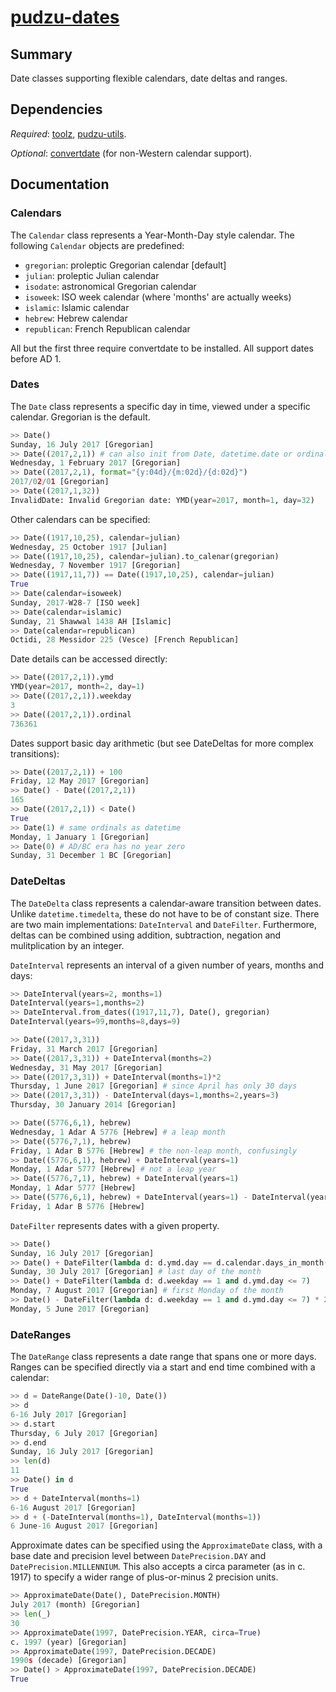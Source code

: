 # [pudzu-dates](pudzu/dates/dates.py)

## Summary 
Date classes supporting flexible calendars, date deltas and ranges.
 
## Dependencies
*Required*: [toolz](http://toolz.readthedocs.io/en/latest/index.html), [pudzu-utils](../pudzu-utils/README.md).

*Optional*: [convertdate](https://pypi.python.org/pypi/convertdate/) (for non-Western calendar support).

## Documentation

### Calendars

The `Calendar` class represents a Year-Month-Day style calendar. The following `Calendar` objects are predefined:

 - `gregorian`: proleptic Gregorian calendar [default]
 - `julian`: proleptic Julian calendar
 - `isodate`: astronomical Gregorian calendar
 - `isoweek`: ISO week calendar (where 'months' are actually weeks)
 - `islamic`: Islamic calendar
 - `hebrew`: Hebrew calendar
 - `republican`: French Republican calendar

All but the first three require convertdate to be installed. All support dates before AD 1.

### Dates

The `Date` class represents a specific day in time, viewed under a specific calendar. Gregorian is the default.

```python
>> Date()
Sunday, 16 July 2017 [Gregorian]
>> Date((2017,2,1)) # can also init from Date, datetime.date or ordinal
Wednesday, 1 February 2017 [Gregorian]
>> Date((2017,2,1), format="{y:04d}/{m:02d}/{d:02d}")
2017/02/01 [Gregorian]
>> Date((2017,1,32))
InvalidDate: Invalid Gregorian date: YMD(year=2017, month=1, day=32)
```
    
Other calendars can be specified:
    
```python
>> Date((1917,10,25), calendar=julian)
Wednesday, 25 October 1917 [Julian]
>> Date((1917,10,25), calendar=julian).to_calenar(gregorian)
Wednesday, 7 November 1917 [Gregorian]
>> Date((1917,11,7)) == Date((1917,10,25), calendar=julian)
True
>> Date(calendar=isoweek)
Sunday, 2017-W28-7 [ISO week]
>> Date(calendar=islamic)
Sunday, 21 Shawwal 1438 AH [Islamic]
>> Date(calendar=republican)
Octidi, 28 Messidor 225 (Vesce) [French Republican]
```
    
Date details can be accessed directly:

```python
>> Date((2017,2,1)).ymd
YMD(year=2017, month=2, day=1)
>> Date((2017,2,1)).weekday
3
>> Date((2017,2,1)).ordinal
736361
```
    
Dates support basic day arithmetic (but see DateDeltas for more complex transitions):

```python
>> Date((2017,2,1)) + 100
Friday, 12 May 2017 [Gregorian]
>> Date() - Date((2017,2,1))
165
>> Date((2017,2,1)) < Date()
True
>> Date(1) # same ordinals as datetime
Monday, 1 January 1 [Gregorian]
>> Date(0) # AD/BC era has no year zero
Sunday, 31 December 1 BC [Gregorian]
```    
    
### DateDeltas

The `DateDelta` class represents a calendar-aware transition between dates. Unlike `datetime.timedelta`, these do not have to be of constant size. There are two main implementations: `DateInterval` and `DateFilter`. Furthermore, deltas can be combined using addition, subtraction, negation and mulitplication by an integer.

`DateInterval` represents an interval of a given number of years, months and days:

```python
>> DateInterval(years=2, months=1)
DateInterval(years=1,months=2)
>> DateInterval.from_dates((1917,11,7), Date(), gregorian)
DateInterval(years=99,months=8,days=9)

>> Date((2017,3,31))
Friday, 31 March 2017 [Gregorian]
>> Date((2017,3,31)) + DateInterval(months=2)
Wednesday, 31 May 2017 [Gregorian]
>> Date((2017,3,31)) + DateInterval(months=1)*2
Thursday, 1 June 2017 [Gregorian] # since April has only 30 days
>> Date((2017,3,31)) - DateInterval(days=1,months=2,years=3)
Thursday, 30 January 2014 [Gregorian]

>> Date((5776,6,1), hebrew)
Wednesday, 1 Adar A 5776 [Hebrew] # a leap month
>> Date((5776,7,1), hebrew)
Friday, 1 Adar B 5776 [Hebrew] # the non-leap month, confusingly
>> Date((5776,6,1), hebrew) + DateInterval(years=1)
Monday, 1 Adar 5777 [Hebrew] # not a leap year
>> Date((5776,7,1), hebrew) + DateInterval(years=1)
Monday, 1 Adar 5777 [Hebrew]
>> Date((5776,6,1), hebrew) + DateInterval(years=1) - DateInterval(years=1)
Friday, 1 Adar B 5776 [Hebrew]
```

`DateFilter` represents dates with a given property.

```python
>> Date()
Sunday, 16 July 2017 [Gregorian]
>> Date() + DateFilter(lambda d: d.ymd.day == d.calendar.days_in_month(d.ymd.year, d.ymd.month))
Sunday, 30 July 2017 [Gregorian] # last day of the month
>> Date() + DateFilter(lambda d: d.weekday == 1 and d.ymd.day <= 7)
Monday, 7 August 2017 [Gregorian] # first Monday of the month
>> Date() - DateFilter(lambda d: d.weekday == 1 and d.ymd.day <= 7) * 2
Monday, 5 June 2017 [Gregorian]
```
    
### DateRanges

The `DateRange` class represents a date range that spans one or more days. Ranges can be specified directly via a start and end time combined with a calendar:

```python
>> d = DateRange(Date()-10, Date())
>> d
6-16 July 2017 [Gregorian]
>> d.start
Thursday, 6 July 2017 [Gregorian]
>> d.end
Sunday, 16 July 2017 [Gregorian]
>> len(d)
11
>> Date() in d
True
>> d + DateInterval(months=1)
6-16 August 2017 [Gregorian]
>> d + (-DateInterval(months=1), DateInterval(months=1))
6 June-16 August 2017 [Gregorian]
```
    
Approximate dates can be specified using the `ApproximateDate` class, with a base date and precision level between `DatePrecision.DAY` and `DatePrecision.MILLENNIUM`. This also accepts a circa parameter (as in c. 1917) to specify a wider range of plus-or-minus 2 precision units.

```python
>> ApproximateDate(Date(), DatePrecision.MONTH)
July 2017 (month) [Gregorian]
>> len(_)
30
>> ApproximateDate(1997, DatePrecision.YEAR, circa=True)
c. 1997 (year) [Gregorian]
>> ApproximateDate(1997, DatePrecision.DECADE)
1990s (decade) [Gregorian]
>> Date() > ApproximateDate(1997, DatePrecision.DECADE)
True
```    
